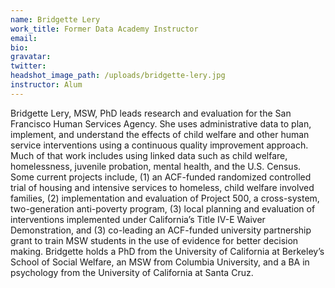 ```yaml
---
name: Bridgette Lery
work_title: Former Data Academy Instructor
email:
bio:
gravatar:
twitter:
headshot_image_path: /uploads/bridgette-lery.jpg
instructor: Alum
---
```


Bridgette Lery, MSW, PhD leads research and evaluation for the San Francisco Human Services Agency. She uses administrative data to plan, implement, and understand the effects of child welfare and other human service interventions using a continuous quality improvement approach. Much of that work includes using linked data such as child welfare, homelessness, juvenile probation, mental health, and the U.S. Census. Some current projects include, (1) an ACF-funded randomized controlled trial of housing and intensive services to homeless, child welfare involved families, (2) implementation and evaluation of Project 500, a cross-system, two-generation anti-poverty program, (3) local planning and evaluation of interventions implemented under California’s Title IV-E Waiver Demonstration, and (3) co-leading an ACF-funded university partnership grant to train MSW students in the use of evidence for better decision making. Bridgette holds a PhD from the University of California at Berkeley’s School of Social Welfare, an MSW from Columbia University, and a BA in psychology from the University of California at Santa Cruz.
